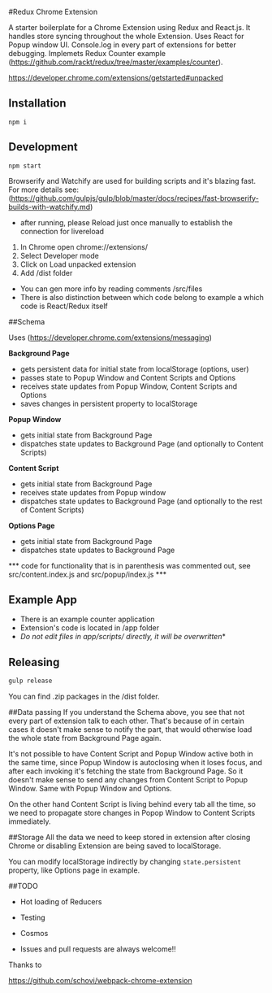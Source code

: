 #Redux Chrome Extension


A starter boilerplate for a Chrome Extension using Redux and React.js.
It handles store syncing throughout the whole Extension.
Uses React for Popup window UI. Console.log in every part of extensions for better debugging.
Implemets Redux Counter example (https://github.com/rackt/redux/tree/master/examples/counter).


https://developer.chrome.com/extensions/getstarted#unpacked

## Installation

`npm i`

## Development


`npm start`


Browserify and Watchify are used for building scripts and it's blazing fast. For more details see: (https://github.com/gulpjs/gulp/blob/master/docs/recipes/fast-browserify-builds-with-watchify.md)
- after running, please Reload just once manually to establish the connection for livereload


1. In Chrome open chrome://extensions/
2. Select Developer mode
3. Click on Load unpacked extension
4. Add /dist folder


- You can gen more info by reading comments /src/files
- There is also distinction between which code belong to example a which code is React/Redux itself

##Schema

Uses (https://developer.chrome.com/extensions/messaging)

**Background Page**
- gets persistent data for initial state from localStorage (options, user)
- passes state to Popup Window and Content Scripts and Options
- receives state updates from Popup Window, Content Scripts and Options
- saves changes in persistent property to localStorage

**Popup Window**
- gets initial state from Background Page
- dispatches state updates to Background Page (and optionally to Content Scripts)

**Content Script**
- gets initial state from Background Page
- receives state updates from Popup window 
- dispatches state updates to Background Page (and optionally to the rest of Content Scripts)


**Options Page**
- gets initial state from Background Page
- dispatches state updates to Background Page

*** code for functionality that is in parenthesis was commented out, see src/content.index.js and src/popup/index.js ***


## Example App
- There is an example counter application 
- Extension's code is located in /app folder
- **Do not edit files in app/scripts/* directly, it will be overwritten**

## Releasing

```bash
gulp release
```

You can find .zip packages in the /dist folder.

##Data passing
If you understand the Schema above, you see that not every part of extension talk to each other. 
That's because of in certain cases it doesn't make sense to notify the part, that would otherwise load the whole state from Background Page again.


It's not possible to have Content Script and Popup Window active both in the same time, since Popup Window is autoclosing when it loses focus, and after each invoking it's fetching the state from Background Page. 
So it doesn't make sense to send any changes from Content Script to Popup Window. Same with Popup Window and Options.


On the other hand Content Script is living behind every tab all the time, so we need to propagate store changes in Popop Window to Content Scripts immediately.


##Storage
All the data we need to keep stored in extension after closing Chrome or disabling Extension are being saved to localStorage.


You can modify localStorage indirectly by changing `state.persistent` property, like Options page in example.



##TODO

- Hot loading of Reducers

- Testing 

- Cosmos

- Issues and pull requests are always welcome!!


Thanks to 

https://github.com/schovi/webpack-chrome-extension
